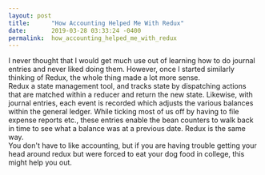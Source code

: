 ```yaml
---
layout: post
title:      "How Accounting Helped Me With Redux"
date:       2019-03-28 03:33:24 -0400
permalink:  how_accounting_helped_me_with_redux
---
```



I never thought that I would get much use out of learning how to do journal entries and never liked doing them.  However, once I started similarly thinking of Redux, the whole thing made a lot more sense.  
Redux a state management tool, and tracks state by dispatching actions that are matched within a reducer and return the new state.  Likewise, with journal entries, each event is recorded which adjusts the various balances within the general ledger.  While ticking most of us off by having to file expense reports etc., these entries enable the bean counters to walk back in time to see what a balance was at a previous date.   Redux is the same way.  
 You don't have to like accounting, but if you are having trouble getting your head around redux but were forced to eat your dog food in college, this might help you out. 
